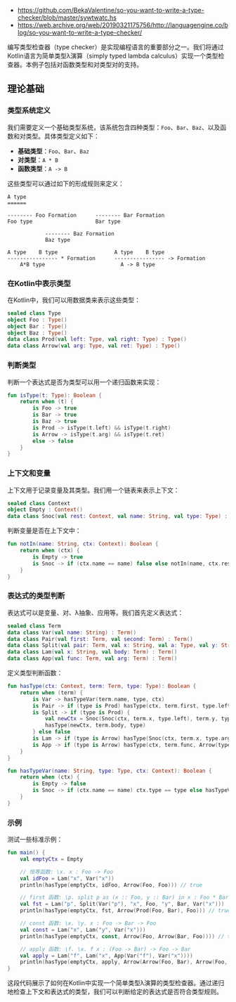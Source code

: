 

- https://github.com/BekaValentine/so-you-want-to-write-a-type-checker/blob/master/sywtwatc.hs
- https://web.archive.org/web/20190321175756/http://languagengine.co/blog/so-you-want-to-write-a-type-checker/



编写类型检查器（type checker）是实现编程语言的重要部分之一。我们将通过Kotlin语言为简单类型λ演算（simply typed lambda calculus）实现一个类型检查器。本例子包括对函数类型和对类型对的支持。

## 理论基础

### 类型系统定义

我们需要定义一个基础类型系统，该系统包含四种类型：`Foo`、`Bar`、`Baz`、以及函数和对类型。具体类型定义如下：

- **基础类型**：`Foo`、`Bar`、`Baz`
- **对类型**：`A * B`
- **函数类型**：`A -> B`

这些类型可以通过如下的形成规则来定义：

```plaintext
A type
======

-------- Foo Formation      -------- Bar Formation
Foo type                    Bar type

            -------- Baz Formation
            Baz type

A type    B type                  A type    B type
---------------- * Formation      ---------------- -> Formation
    A*B type                        A -> B type
```

### 在Kotlin中表示类型

在Kotlin中，我们可以用数据类来表示这些类型：

```kotlin
sealed class Type
object Foo : Type()
object Bar : Type()
object Baz : Type()
data class Prod(val left: Type, val right: Type) : Type()
data class Arrow(val arg: Type, val ret: Type) : Type()
```

### 判断类型

判断一个表达式是否为类型可以用一个递归函数来实现：

```kotlin
fun isType(t: Type): Boolean {
    return when (t) {
        is Foo -> true
        is Bar -> true
        is Baz -> true
        is Prod -> isType(t.left) && isType(t.right)
        is Arrow -> isType(t.arg) && isType(t.ret)
        else -> false
    }
}
```

### 上下文和变量

上下文用于记录变量及其类型。我们用一个链表来表示上下文：

```kotlin
sealed class Context
object Empty : Context()
data class Snoc(val rest: Context, val name: String, val type: Type) : Context()
```

判断变量是否在上下文中：

```kotlin
fun notIn(name: String, ctx: Context): Boolean {
    return when (ctx) {
        is Empty -> true
        is Snoc -> if (ctx.name == name) false else notIn(name, ctx.rest)
    }
}
```

### 表达式的类型判断

表达式可以是变量、对、λ抽象、应用等。我们首先定义表达式：

```kotlin
sealed class Term
data class Var(val name: String) : Term()
data class Pair(val first: Term, val second: Term) : Term()
data class Split(val pair: Term, val x: String, val a: Type, val y: String, val b: Type, val body: Term) : Term()
data class Lam(val x: String, val body: Term) : Term()
data class App(val func: Term, val arg: Term) : Term()
```

定义类型判断函数：

```kotlin
fun hasType(ctx: Context, term: Term, type: Type): Boolean {
    return when (term) {
        is Var -> hasTypeVar(term.name, type, ctx)
        is Pair -> if (type is Prod) hasType(ctx, term.first, type.left) && hasType(ctx, term.second, type.right) else false
        is Split -> if (type is Prod) {
            val newCtx = Snoc(Snoc(ctx, term.x, type.left), term.y, type.right)
            hasType(newCtx, term.body, type)
        } else false
        is Lam -> if (type is Arrow) hasType(Snoc(ctx, term.x, type.arg), term.body, type.ret) else false
        is App -> if (type is Arrow) hasType(ctx, term.func, Arrow(type.arg, type.ret)) && hasType(ctx, term.arg, type.arg) else false
    }
}

fun hasTypeVar(name: String, type: Type, ctx: Context): Boolean {
    return when (ctx) {
        is Empty -> false
        is Snoc -> if (ctx.name == name) ctx.type == type else hasTypeVar(name, type, ctx.rest)
    }
}
```

### 示例

测试一些标准示例：

```kotlin
fun main() {
    val emptyCtx = Empty

    // 恒等函数: \x. x : Foo -> Foo
    val idFoo = Lam("x", Var("x"))
    println(hasType(emptyCtx, idFoo, Arrow(Foo, Foo))) // true

    // first 函数: \p. split p as (x :: Foo, y :: Bar) in x : Foo * Bar -> Foo
    val fst = Lam("p", Split(Var("p"), "x", Foo, "y", Bar, Var("x")))
    println(hasType(emptyCtx, fst, Arrow(Prod(Foo, Bar), Foo))) // true

    // const 函数: \x. \y. x : Foo -> Bar -> Foo
    val const = Lam("x", Lam("y", Var("x")))
    println(hasType(emptyCtx, const, Arrow(Foo, Arrow(Bar, Foo)))) // true

    // apply 函数: \f. \x. f x : (Foo -> Bar) -> Foo -> Bar
    val apply = Lam("f", Lam("x", App(Var("f"), Var("x"))))
    println(hasType(emptyCtx, apply, Arrow(Arrow(Foo, Bar), Arrow(Foo, Bar)))) // true
}
```

这段代码展示了如何在Kotlin中实现一个简单类型λ演算的类型检查器。通过递归地检查上下文和表达式的类型，我们可以判断给定的表达式是否符合类型规则。
